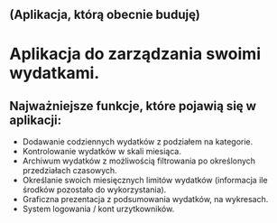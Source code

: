 <h2>(Aplikacja, którą obecnie buduję)</h2>

<h1>Aplikacja do zarządzania swoimi wydatkami.</h1> 

<h2>Najważniejsze funkcje, które pojawią się w aplikacji:</h2>
<ul>
<li>Dodawanie codziennych wydatków z podziałem na kategorie.</li>
<li>Kontrolowanie wydatków w skali miesiąca.</li>
<li>Archiwum wydatków z możliwością filtrowania po określonych przedziałach czasowych.</li>
<li>Określanie swoich miesięcznych limitów wydatków (informacja ile środków pozostało do wykorzystania).</li>
<li>Graficzna prezentacja z podsumowania wydatków, na wykresach.</li>
<li>System logowania / kont urzytkowników.</li>
</ul>
